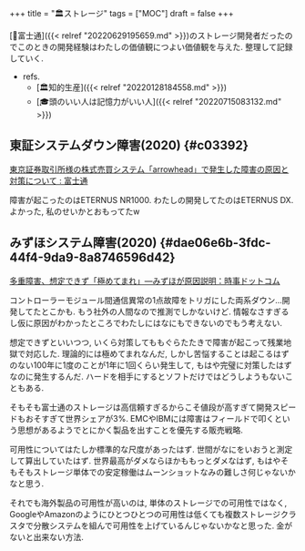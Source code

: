 +++
title = "🏛ストレージ"
tags = ["MOC"]
draft = false
+++

[🔖富士通]({{< relref "20220629195659.md" >}})のストレージ開発者だったのでこのときの開発経験はわたしの価値観につよい価値観を与えた. 整理して記録していく.

-   refs.
    -   [🏛知的生産]({{< relref "20220128184558.md" >}})
    -   [🎓頭のいい人は記憶力がいい人]({{< relref "20220715083132.md" >}})


## 東証システムダウン障害(2020) {#c03392}

[東京証券取引所様の株式売買システム「arrowhead」で発生した障害の原因と対策について : 富士通](https://pr.fujitsu.com/jp/news/2020/10/19-2.html)

障害が起こったのはETERNUS NR1000. わたしの開発してたのはETERNUS DX. よかった, 私のせいかとおもってたw


## みずほシステム障害(2020) {#dae06e6b-3fdc-44f4-9da9-8a8746596d42}

[多重障害、想定できず「極めてまれ」―みずほが原因説明：時事ドットコム](https://www.jiji.com/jc/article?k=2021100801177&g=eco)

コントローラーモジュール間通信異常の1点故障をトリガにした両系ダウン...開発してたとこかも. もう社外の人間なので推測でしかないけど. 情報なさすぎるし仮に原因がわかったところでわたしにはなにもできないのでもう考えない.

想定できずといいつつ, いくら対策してももぐらたたきで障害が起こって残業地獄で対応した. 理論的には極めてまれなんだ, しかし苦悩することは起こるはずのない100年に1度のことが1年に1回くらい発生して, もはや完璧に対策したはずなのに発生するんだ. ハードを相手にするとソフトだけではどうしようもないこともある.

そもそも富士通のストレージは高信頼すぎるからこそ値段が高すぎて開発スピードもおそすぎて世界シェアが3%. EMCやIBMには障害はフィールドで叩くという思想があるようでとにかく製品を出すことを優先する販売戦略.

可用性についてはたしか標準的な尺度があったはず. 世間がなにをいおうと測定して算出していたはず. 世界最高がダメならほかももっとダメなはず, もはやそもそもストレージ単体での安定稼働はムーンショットなみの難しさ何じゃないかなと思う.

それでも海外製品の可用性が高いのは, 単体のストレージでの可用性ではなく, GoogleやAmazonのようにひとつひとつの可用性は低くても複数ストレージクラスタで分散システムを組んで可用性を上げているんじゃないかなと思った. 金がないと出来ない方法.
